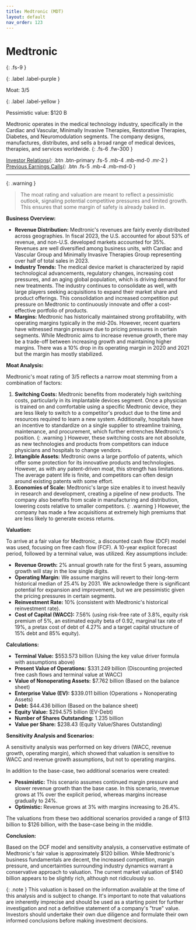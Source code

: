 ```yaml
---
title: Medtronic (MDT)
layout: default
nav_order: 123
---
```


# Medtronic
{: .fs-9 }

{: .label .label-purple }

Moat: 3/5

{: .label .label-yellow }

Pessimistic value: $120 B

Medtronic operates in the medical technology industry, specifically in the Cardiac and Vascular, Minimally Invasive Therapies, Restorative Therapies, Diabetes, and Neuromodulation segments. The company designs, manufactures, distributes, and sells a broad range of medical devices, therapies, and services worldwide.
{: .fs-6 .fw-300 }

[Investor Relations](https://www.google.com/search?q=MDT+investor+relations){: .btn .btn-primary .fs-5 .mb-4 .mb-md-0 .mr-2 }
[Previous Earnings Calls](https://discountingcashflows.com/company/MDT/transcripts/){: .btn .fs-5 .mb-4 .mb-md-0 }

---

{: .warning } 
>The moat rating and valuation are meant to reflect a pessimistic outlook, signaling potential competitive pressures and limited growth. This ensures that some margin of safety is already baked in.


**Business Overview:**

* **Revenue Distribution:** Medtronic's revenues are fairly evenly distributed across geographies. In fiscal 2023, the U.S. accounted for about 53% of revenue, and non-U.S. developed markets accounted for 35%. Revenues are well diversified among business units, with Cardiac and Vascular Group and Minimally Invasive Therapies Group representing over half of total sales in 2023.
* **Industry Trends:** The medical device market is characterized by rapid technological advancements, regulatory changes, increasing cost pressures, and an aging global population, which is driving demand for new treatments. The industry continues to consolidate as well, with large players seeking acquisitions to expand their market share and product offerings. This consolidation and increased competition put pressure on Medtronic to continuously innovate and offer a cost-effective portfolio of products.
* **Margins:** Medtronic has historically maintained strong profitability, with operating margins typically in the mid-20s. However, recent quarters have witnessed margin pressure due to pricing pressures in certain segments. While Medtronic aims to increase revenue growth, there may be a trade-off between increasing growth and maintaining higher margins. There was a 10% drop in its operating margin in 2020 and 2021 but the margin has mostly stabilized. 

**Moat Analysis:**

Medtronic's moat rating of 3/5 reflects a narrow moat stemming from a combination of factors:

1. **Switching Costs:** Medtronic benefits from moderately high switching costs, particularly in its implantable devices segment. Once a physician is trained on and comfortable using a specific Medtronic device, they are less likely to switch to a competitor's product due to the time and resources required to learn a new system. Additionally, hospitals have an incentive to standardize on a single supplier to streamline training, maintenance, and procurement, which further entrenches Medtronic's position. 
{: .warning }
However, these switching costs are not absolute, as new technologies and products from competitors can induce physicians and hospitals to change vendors.
2. **Intangible Assets:** Medtronic owns a large portfolio of patents, which offer some protection for its innovative products and technologies. However, as with any patent-driven moat, this strength has limitations. The average patent life is finite, and competitors can often design around existing patents with some effort.
3. **Economies of Scale:** Medtronic's large size enables it to invest heavily in research and development, creating a pipeline of new products. The company also benefits from scale in manufacturing and distribution, lowering costs relative to smaller competitors.
{: .warning }
However, the company has made a few acquisitions at extremely high premiums that are less likely to generate excess returns.

**Valuation:**

To arrive at a fair value for Medtronic, a discounted cash flow (DCF) model was used, focusing on free cash flow (FCF). A 10-year explicit forecast period, followed by a terminal value, was utilized. Key assumptions include:

* **Revenue Growth:** 2% annual growth rate for the first 5 years, assuming growth will stay in the low single digits.
* **Operating Margin:** We assume margins will revert to their long-term historical median of 25.4% by 2031. We acknowledge there is significant potential for expansion and improvement, but we are pessimistic given the pricing pressures in certain segments.
* **Reinvestment Rate:**  10% (consistent with Medtronic's historical reinvestment rate).
* **Cost of Capital (WACC):** 7.56% (using risk-free rate of 3.8%, equity risk premium of 5%, an estimated equity beta of 0.92, marginal tax rate of 19%, a pretax cost of debt of 4.27% and a target capital structure of 15% debt and 85% equity).

**Calculations:**

* **Terminal Value:** $553.573 billion (Using the key value driver formula with assumptions above)
* **Present Value of Operations:** $331.249 billion (Discounting projected free cash flows and terminal value at WACC)
* **Value of Nonoperating Assets:**  $7.762 billion (Based on the balance sheet)
* **Enterprise Value (EV):**  $339.011 billion (Operations + Nonoperating Assets)
* **Debt:** $44.436 billion (Based on the balance sheet)
* **Equity Value:** $294.575 billion (EV-Debt)
* **Number of Shares Outstanding:** 1.235 billion
* **Value per Share:** $238.43 (Equity Value/Shares Outstanding)

**Sensitivity Analysis and Scenarios:**

A sensitivity analysis was performed on key drivers (WACC, revenue growth, operating margin), which showed that valuation is sensitive to WACC and revenue growth assumptions, but not to operating margins.

In addition to the base-case, two additional scenarios were created:

* **Pessimistic:** This scenario assumes continued margin pressure and slower revenue growth than the base case. In this scenario, revenue grows at 1% over the explicit period, whereas margins increase gradually to 24%.
* **Optimistic:** Revenue grows at 3% with margins increasing to 26.4%.

The valuations from these two additional scenarios provided a range of $113 billion to $126 billion, with the base-case being in the middle.

**Conclusion:**

Based on the DCF model and sensitivity analysis, a conservative estimate of Medtronic's fair value is approximately $120 billion. While Medtronic's business fundamentals are decent, the increased competition, margin pressure, and uncertainties surrounding industry dynamics warrant a conservative approach to valuation. The current market valuation of $140 billion appears to be slightly rich, although not ridiculously so.

{: .note }
This valuation is based on the information available at the time of this analysis and is subject to change. It's important to note that valuations are inherently imprecise and should be used as a starting point for further investigation and not a definitive statement of a company's "true" value. Investors should undertake their own due diligence and formulate their own informed conclusions before making investment decisions.
